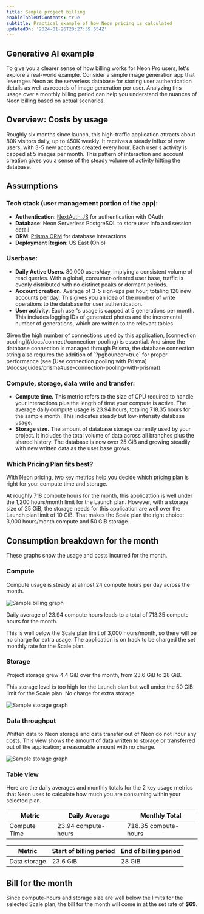 ```yaml
---
title: Sample project billing
enableTableOfContents: true
subtitle: Practical example of how Neon pricing is calculated
updatedOn: '2024-01-26T20:27:59.554Z'
---
```


<NewPricing/>

## Generative AI example

To give you a clearer sense of how billing works for Neon Pro users, let's explore a real-world example. Consider a simple image generation app that leverages Neon as the serverless database for storing user authentication details as well as records of image generation per user. Analyzing this usage over a monthly billing period can help you understand the nuances of Neon billing based on actual scenarios.

## Overview: Costs by usage

Roughly six months since launch, this high-traffic application attracts about 80K visitors daily, up to 450K weekly. It receives a steady influx of new users, with 3-5 new accounts created every hour. Each user's activity is capped at 5 images per month. This pattern of interaction and account creation gives you a sense of the steady volume of activity hitting the database. 

## Assumptions

### Tech stack (user management portion of the app):
* **Authentication**: [NextAuth.JS](https://next-auth.js.org/) for authentication with OAuth
* **Database**: Neon Serverless PostgreSQL to store user info and session detail
* **ORM**: [Prisma ORM](https://www.prisma.io/) for database interactions
* **Deployment Region**: US East (Ohio)

### Userbase:
* **Daily Active Users.** 80,000 users/day, implying a consistent volume of read queries. With a global, consumer-oriented user base, traffic is evenly distributed with no distinct peaks or dormant periods.
* **Account creation.** Average of 3-5 sign-ups per hour, totaling 120 new accounts per day. This gives you an idea of the number of write operations to the database for user authentication.
* **User activity.** Each user's usage is capped at 5 generations per month. This includes logging IDs of generated photos and the incremental number of generations, which are written to the relevant tables.

<Admonition type="note">
Given the high number of connections used by this application, [connection pooling](/docs/connect/connection-pooling) is essential. And since the database connection is managed through Prisma, the database connection string also requires the addition of `?pgbouncer=true` for proper performance (see [Use connection pooling with Prisma](/docs/guides/prisma#use-connection-pooling-with-prisma)). 
</Admonition>

### Compute, storage, data write and transfer:

* **Compute time.** This metric refers to the size of CPU required to handle your interactions plus the length of time your compute is active. The average daily compute usage is 23.94 hours, totaling 718.35 hours for the sample month. This indicates steady but low-intensity database usage.
* **Storage size.** The amount of database storage currently used by your project. It includes the total volume of data across all branches plus the shared history. The database is now over 25 GiB and growing steadily with new written data as the user base grows.

### Which Pricing Plan fits best?

With Neon pricing, two key metrics help you decide which [pricing plan](https://neon.tech/pricing) is right for you: compute time and storage.

At roughly 718 compute hours for the month, this applicattion is well under the 1,200 hours/month limit for the Launch plan. However, with a storage size of 25 GiB, the storage needs for this application are well over the Launch plan limit of 10 GiB. That makes the Scale plan the right choice: 3,000 hours/month compute and 50 GiB storage.

## Consumption breakdown for the month

These graphs show the usage and costs incurred for the month.

### Compute

Compute usage is steady at almost 24 compute hours per day across the month.

![Sample billing graph](/docs/introduction/billing_compute_graph.png)

Daily average of 23.94 compute hours leads to a total of 713.35 compute hours for the month.

This is well below the Scale plan limit of 3,000 hours/month, so there will be no charge for extra usage. The application is on track to be charged the set monthly rate for the Scale plan.

### Storage

Project storage grew 4.4 GiB over the month, from 23.6 GiB to 28 GiB.

This storage level is too high for the Launch plan but well under the 50 GiB limit for the Scale plan. No charge for extra storage.

![Sample storage graph](/docs/introduction/billing_storage_graph.png)

### Data throughput
Written data to Neon storage and data transfer out of Neon do not incur any costs. This view shows the amount of data written to storage or transferred out of the application; a reasonable amount with no charge.

![Sample storage graph](/docs/introduction/billing_data_graph.png)

### Table view

Here are the daily averages and monthly totals for the 2 key usage metrics that Neon uses to calculate how much you are consuming within your selected plan.

| Metric          | Daily Average | Monthly Total |
|-----------------|---------------|---------------|
| Compute Time    | 23.94 compute-hours      | 718.35 compute-hours    |

 Metric           | Start of billing period| End of billing period |
|-----------------|---------------|---------------|
| Data storage    | 23.6 GiB        | 28 GiB         |

## Bill for the month

Since compute-hours and storage size are well below the limits for the selected Scale plan, the bill for the month will come in at the set rate of **$69**.
